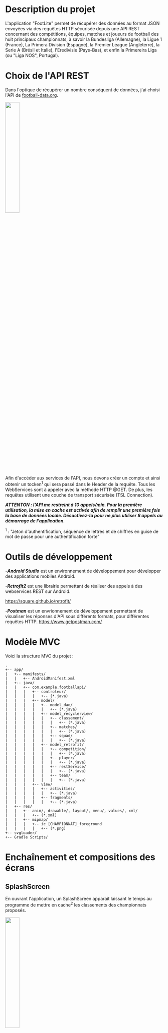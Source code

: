 # Description du projet

L'application "FootLite" permet de récupérer des données au format JSON envoyées via des requêtes HTTP sécurisée depuis une API REST
concernant des compétitions, équipes, matches et joueurs de football des huit principaux championnats, à savoir la Bundesliga (Allemagne), la Ligue 1 (France), La Primera Division (Espagne), la Premier League (Angleterre), la Serie A (Brésil et Italie), l'Eredivisie (Pays-Bas), et enfin la Primereira Liga (ou "Liga NOS", Portugal).

# Choix de l'API REST

Dans l'optique de récupérer un nombre conséquent de données, j'ai choisi l'API de [football-data.org](https://www.football-data.org/ "Site de football-data.org").

<img src="https://www.football-data.org/assets/logo.jpg" width="30%">

Afin d'accéder aux services de l'API, nous devons créer un compte et ainsi obtenir un tocken<sup>1</sup> qui sera passé dans le Header de la requête. Tous les WebServices sont à appeler avec la méthode HTTP @GET. De plus, les requêtes utilisent une couche de transport sécurisée (TSL Connection).

**_ATTENTON : l'API me restreint à 10 appels/min. Pour la première utilisation, la mise en cache est activée afin de remplir une première fois la base de données locale. Désactivez-la pour ne plus utiliser 8 appels au démarrage de l'application._**

<sup>1</sup> : "Jeton d'authentification, séquence de lettres et de chiffres en guise de mot de passe pour une authentification forte"

# Outils de développement

-**_Android Studio_** est un environnement de développement pour développer des applications mobiles Android.

-**_Retrofit2_** est une librairie permettant de réaliser des appels à des webservices REST sur Android.

https://square.github.io/retrofit/

-**_Postman_** est un envrionnement de développement permettant de visualiser les réponses d'API sous différents formats, pour différentes requêtes HTTP.
https://www.getpostman.com/

# Modèle MVC

Voici la structure MVC du projet : 

```
.
+-- app/
|   +-- manifests/
|   |   +-- AndroidManifest.xml
|   +-- java/
|   |   +-- com.example.footballapi/
|   |   |   +-- controleur/
|   |   |   |   +-- (*.java)
|   |   |   +-- model/
|   |   |   |   +-- model_dao/
|   |   |   |   |   +-- (*.java)
|   |   |   |   +-- model_recyclerview/
|   |   |   |   |   +-- classement/
|   |   |   |   |   |   +-- (*.java)
|   |   |   |   |   +-- matches/
|   |   |   |   |   |   +-- (*.java)
|   |   |   |   |   +-- squad/
|   |   |   |   |   |   +-- (*.java)
|   |   |   |   +-- model_retrofit/
|   |   |   |   |   +-- competition/
|   |   |   |   |   |   +-- (*.java)
|   |   |   |   |   +-- player/
|   |   |   |   |   |   +-- (*.java)
|   |   |   |   |   +-- restService/
|   |   |   |   |   |   +-- (*.java)
|   |   |   |   |   +-- team/
|   |   |   |   |   |   +-- (*.java)
|   |   |   +-- view/
|   |   |   |   +-- activities/
|   |   |   |   |   +-- (*.java)
|   |   |   |   +-- fragments/
|   |   |   |   |   +-- (*.java)
|   +-- res/
|   |   +-- anim/, drawable/, layout/, menu/, values/, xml/
|   |   |   +-- (*.xml)
|   |   +-- mipmap/
|   |   |   +-- ic_[CHAMPIONNAT]_foreground
|   |   |   |   +-- (*.png)
+-- svgloader/
+-- Gradle Scripts/
```

# Enchaînement et compositions des écrans

## SplashScreen
En ouvrant l'application, un SplashScreen apparait laissant le temps au programme de mettre en cache<sup>2</sup> les classements des championnats proposés.

<img src="https://image.noelshack.com/fichiers/2019/11/6/1552750386-splashscreen.jpg" width="30%">

## Choix de la compétition (Menu principal)

Le second écran présente huit championnats consultables, avec le logo et le pays associé.

<img src="https://image.noelshack.com/fichiers/2019/11/6/1552750371-home.jpg" width="30%">

## Classement

En cliquant sur un championnat, l'écran suivant affiche le classement des équipes sous forme de liste avec les logos, les noms des club, leur différences de buts et leurs points. Le nom du championnat est spécifié dans le titre de l'ActionBar.
Un bouton est disponible en haut en droite dans l'ActionBar pour revenir au menu principal.

<img src="https://image.noelshack.com/fichiers/2019/11/6/1552750377-classement.jpg" width="30%">

S'il n'y a pas de connexion Internet, les équipes dans le classement ne sont pas cliquables.

## Ecran de l'équipe

Nous avons accès aux détails, à la liste (fragment) des matches et des joueurs d'une équipe en cliquant sur un item de la liste.

<img src="https://image.noelshack.com/fichiers/2019/11/6/1552750689-team-matches.jpg" width="30%">

### Liste des matches

Ce fragment (voir image du dessus) liste les matches par ordre chronologique en renseignant la journée, l'équipe domicile et extèrieure et le score (date de la rencontre si le match n'a pas encore été joué).
Il est possible de cliquer sur l'équipe adversaire pour accéder à sa fiche.

<img src="https://image.noelshack.com/fichiers/2019/11/6/1552750921-team-matches-copie.jpg" width="30%">
=>
<img src="https://image.noelshack.com/fichiers/2019/11/6/1552750687-to-team-matches.jpg" width="30%">

### Liste des joueurs (Line-up)

Ce fragment liste tous les joueurs de l'équipe. IL est possible de cliquer sur un joueur pour accéder à sa fiche.

<img src="https://image.noelshack.com/fichiers/2019/11/6/1552750827-screenshot-20190316-163905-footlite.jpg">

# Fiche d'un joueur

Cette fiche détaille des informations sur le joueur comme sa date de naissance, son nom, sa nationalité, son poste et son numéro de maillot.

<img src="https://image.noelshack.com/fichiers/2019/11/6/1552750684-team-squad.jpg">

# Menu

Un Overflow est disponible sur tous les écrans et permet d'accéder aux préférences et aux crédits.

<img src="https://image.noelshack.com/fichiers/2019/11/6/1552751032-overflow.png">

## Bouton principal

Un bouton (home) redirigeant vers le menu principal est disponible sur chaque écrans de l'application.

## Recherche d'équipes

Un autre bouton (loupe) permet de rechercher une équipe : une liste apparaît et affiche les équipes correspondant au mot-clef saisi grâce à une requête SQL réalisée sur la base de données locale. Un bouton permet d'accéder au championnat de l'équipe ou directement à sa fiche.

<img src="https://image.noelshack.com/fichiers/2019/11/6/1552750384-search.jpg">

## Crédits

Une description, les coordonnées du développeur ainsi que le Git du projet sont renseignés.

<img src="https://image.noelshack.com/fichiers/2019/11/6/1552750381-credits.jpg">

## Préférences

<img src="https://image.noelshack.com/fichiers/2019/11/6/1552751109-settings.jpg">

**Affichage des images** : l'uilisateur peut choisir d'afficher ou non les logos des clubs dans le classement ainsi que dans l'écran de détails d'une équipe.

**Mise en cache**<sup>2</sup>  : l'utlisateur peut choisir d'activer ou non la mise en cache des classements dans la base de données locale au démarrage de l'application.

**_ATTENTON : l'API me restreignant à 10 appels/min et la mise en cache en réalisant 8 d'un coup, cette préférence est désactivée par défaut_**

# Mise en cache des données
## DAO (Data Access Object)

L'API me renvoyant beaucoup de données que je traite dans mon application, à savoir 8 championnats composées d'une vingtaine d'équipes chacun, elles-mêmes composées de plus de 40 matches et d'une trentaine de joueurs chacune, j'ai décidé de stocker les classements de chaque championnat.

Afin d'assurer une persistance longue des classements, j'ai choisi d'opter pour la DAO qui permet de stocker des données dans une base de données locale SQLite. Voici sa construction :

| Colonne       | Type    | Nullable | Description                                                        |
|:-------------:|:-------:|:--------:|--------------------------------------------------------------------|
| idCompet (PK) | integer | Non      | ID de la compétition associée à l'équipe                           |
| idTeam        | integer | Non      | ID de l'équipe                                                     |
| position      | integer | Non      | Position de l'équipe dans le classement de la compétition associée |
| nomTeam       | text    | Non      | Nom de l'équipe                                                    |
| diff          | integer | Non      | Différence de buts de l'équipe (NbButsMarqués - NbButsConcédés)    |
| points        | integer | Non      | Points de l'équipe dans le classement de la compétition associée   |


Au démarrage, s'il y a Internet et que l'utilisateur à activer cette fonctionnalités dans les préférences, on met à jour la BD locale.

# Problèmes rencontrés

## API
Des informations ne sont pas fournies par l'API  certains numéros de maillots de joueurs ou lien vers les logos des clubs. D'ailleurs, les logos des équipes de Ligue 1 sont fournis mais ils sont protégés par des licenses : le logo de l'application est alors affiché.
De plus, le championnat brésilien dure de mai à décembre; les matches ne sont plus disponibles en dehors de cette plage.

## Git

Bien que j'utilise Git régulièrement, j'ai eu des difficultés à comprendre l'intéret des branches au tout début du développement.
Le GitFlow a été respecté entre les Merge #4 et #10.

## URL d'images 

Charger des images au format SVG depuis un URL est une tâche compliquée. J'ai d'abord recherché du côté de Glide et de la librairie svg:android, mais les images ne s'affichaient pas correctement. J'ai enfin fini par trouvé une librairie qui parse et affiche les images dans des ImageViews (projet Android-SVGLoader forked dans mes repos).
